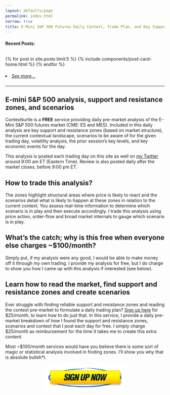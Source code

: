 ```yaml
---
layout: defaults/page
permalink: index.html
narrow: true
title: E-Mini S&P 500 Futures Daily Context, Trade Plan, and Key Support and Resistance Zones for Day Traders
---
```


#### Recent Posts:
<pre></pre>

{% for post in site.posts limit:5 %}
{% include components/post-card-home.html %}
{% endfor %}

<h5 style="font-weight: normal;">
    <li><a href="{{site.baseurl}}/list/archive.html">See more...</a></li>
</h5>

<hr />

## E-mini S&P 500 analysis, support and resistance zones, and scenarios

Contextturtle is a **FREE** service providing daily pre-market analysis of the E-Mini S&P 500 futures market (CME: ES and MES). Included in this daily analysis are key support and resistance zones (based on market structure), the current contextual landscape, scenarios to be aware of for the given trading day, volatility analysis, the prior session’s key levels, and key economic events for the day. 

This analysis is posted each trading day on this site as well on [my Twitter](https://twitter.com/contextturtle) around 9:00 am ET (Eastern Time). Review is also posted daily after the market closes, before 9:00 pm ET.

## How to trade this analysis?

The zones highlight structural areas where price is likely to react and the scenarios detail what is likely to happen at these zones in relation to the current context. You assess real-time information to determine which scenario is in play and then execute accordingly. I trade this analysis using price action, order-flow and broad market internals to gauge which scenario is in play.

## What’s the catch; why is this free when everyone else charges ~$100/month?

Simply put, if my analysis were any good, I would be able to make money off it through my own trading. I provide my analysis for free, but I do charge to show you how I came up with this analysis if interested (see below). 

## Learn how to read the market, find support and resistance zones and create scenarios

Ever struggle with finding reliable support and resistance zones and reading the context pre-market to formulate a daily trading plan? [Sign up here](https://www.patreon.com/contextturtle) for $25/month, to learn how to do just that. In this service, I provide a daily pre-market breakdown of how I found the support and resistance zones, scenarios and context that I post each day for free. I simply charge $25/month as reimbursement for the time it takes me to create this extra content.

Most ~$100/month services would have you believe there is some sort of magic or statistical analysis involved in finding zones. I’ll show you why that is absolute bullsh*t.

[<img src="/theme/img/sign-up-now.png" alt="sign-up-now" style="display:block; margin-left: auto; margin-right: auto; width: 50%;">](https://patreon.com/contextturtle)